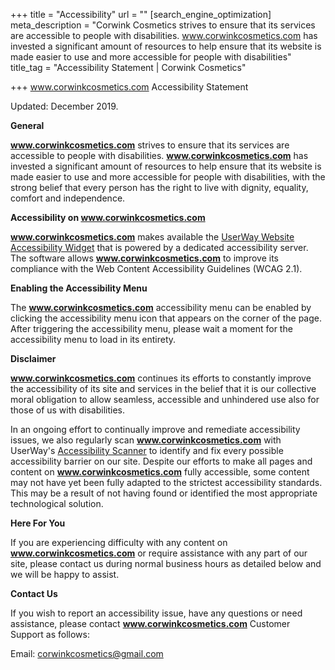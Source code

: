 +++
title = "Accessibility"
url = ""
[search_engine_optimization]
meta_description = "Corwink Cosmetics strives to ensure that its services are accessible to people with disabilities. www.corwinkcosmetics.com has invested a significant amount of resources to help ensure that its website is made easier to use and more accessible for people with disabilities"
title_tag = "Accessibility Statement | Corwink Cosmetics"

+++
www.corwinkcosmetics.com Accessibility Statement  
  
Updated: December 2019. 

**General**

**www.corwinkcosmetics.com** strives to ensure that its services are accessible to people with disabilities. **www.corwinkcosmetics.com** has invested a significant amount of resources to help ensure that its website is made easier to use and more accessible for people with disabilities, with the strong belief that every person has the right to live with dignity, equality, comfort and independence.

**Accessibility on www.corwinkcosmetics.com**

**www.corwinkcosmetics.com** makes available the [UserWay Website Accessibility Widget](https://UserWay.org) that is powered by a dedicated accessibility server. The software allows **www.corwinkcosmetics.com** to improve its compliance with the Web Content Accessibility Guidelines (WCAG 2.1).

**Enabling the Accessibility Menu**

The **www.corwinkcosmetics.com** accessibility menu can be enabled by clicking the accessibility menu icon that appears on the corner of the page. After triggering the accessibility menu, please wait a moment for the accessibility menu to load in its entirety.

**Disclaimer**

**www.corwinkcosmetics.com** continues its efforts to constantly improve the accessibility of its site and services in the belief that it is our collective moral obligation to allow seamless, accessible and unhindered use also for those of us with disabilities.   
  
In an ongoing effort to continually improve and remediate accessibility issues, we also regularly scan **www.corwinkcosmetics.com** with UserWay's [Accessibility Scanner](https://UserWay.org/scanner "Free Website Accessibility Scanner") to identify and fix every possible accessibility barrier on our site. Despite our efforts to make all pages and content on **www.corwinkcosmetics.com** fully accessible, some content may not have yet been fully adapted to the strictest accessibility standards. This may be a result of not having found or identified the most appropriate technological solution.

**Here For You**

If you are experiencing difficulty with any content on **www.corwinkcosmetics.com** or require assistance with any part of our site, please contact us during normal business hours as detailed below and we will be happy to assist.

**Contact Us**

If you wish to report an accessibility issue, have any questions or need assistance, please contact **www.corwinkcosmetics.com** Customer Support as follows:   
  
Email: [corwinkcosmetics@gmail.com](mailto:corwinkcosmetics@gmail.com)